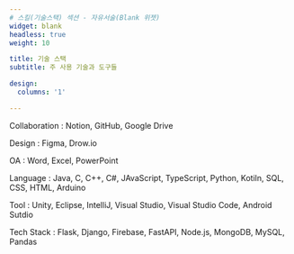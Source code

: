 ```yaml
---
# 스킬(기술스택) 섹션 - 자유서술(Blank 위젯)
widget: blank
headless: true
weight: 10

title: 기술 스택
subtitle: 주 사용 기술과 도구들

design:
  columns: '1'

---
```


Collaboration : Notion, GitHub, Google Drive 

Design : Figma, Drow.io

OA : Word, Excel, PowerPoint

Language : Java, C, C++, C#, JAvaScript, TypeScript, Python, Kotiln, SQL, CSS, HTML, Arduino

Tool : Unity, Eclipse, IntelliJ, Visual Studio, Visual Studio Code, Android Sutdio

Tech Stack : Flask, Django, Firebase, FastAPI, Node.js, MongoDB, MySQL, Pandas


